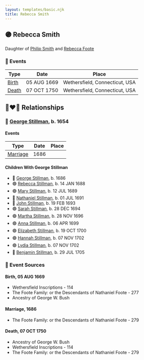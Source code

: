 ```yaml
---
layout: templates/basic.njk
title: Rebecca Smith
---
```

## 🟣 Rebecca Smith

Daughter of [Philip Smith](/people/6/61981014) and [Rebecca Foote](/people/3/32470572)

### 📆 Events

Type | Date | Place
------ | ------ | ------
[Birth](#event-8cfde2b8-40f7-4bb1-8c21-feba8d5f90bd) | 05 AUG 1669 | Wethersfield, Connecticut, USA
[Death](#event-55afbb16-e9fc-4136-8a49-9d69a18e8d7a) | 07 OCT 1750 | Wethersfield, Connecticut, USA

## 👩‍❤️‍👨 Relationships

### 🔵 [George Stillman](/people/6/67040632), b. 1654

#### Events

Type | Date | Place
------ | ------ | ------
[Marriage](#event-6d31d164-0b4d-44d5-99a5-ff7c9c295431) | 1686 |
#### Children With George Stillman
* 🔵 [George Stillman](/people/8/81770674), b. 1686
* 🟣 [Rebecca Stillman](/people/6/66249241), b. 14 JAN 1688
* 🟣 [Mary Stillman](/people/3/39239663), b. 12 JUL 1689
* 🔵 [Nathaniel Stillman](/people/3/32494149), b. 01 JUL 1691
* 🔵 [John Stillman](/people/3/30853088), b. 19 FEB 1693
* 🟣 [Sarah Stillman](/people/9/9722974), b. 28 DEC 1694
* 🟣 [Martha Stillman](/people/9/90081792), b. 28 NOV 1696
* 🟣 [Anna Stillman](/people/2/20562156), b. 06 APR 1699
* 🟣 [Elizabeth Stillman](/people/9/91912725), b. 19 OCT 1700
* 🟣 [Hannah Stillman](/people/3/31820970), b. 07 NOV 1702
* 🟣 [Lydia Stillman](/people/7/71541832), b. 07 NOV 1702
* 🔵 [Benjamin Stillman](/people/3/38355828), b. 29 JUL 1705
### 📰 Event Sources

#### <a id="event-8cfde2b8-40f7-4bb1-8c21-feba8d5f90bd"></a> Birth, 05 AUG 1669
* Wethersfield Inscriptions  - 114
* The Foote Family: or the Descendants of Nathaniel Foote  - 277
* Ancestry of George W. Bush

#### <a id="event-6d31d164-0b4d-44d5-99a5-ff7c9c295431"></a> Marriage, 1686
* The Foote Family: or the Descendants of Nathaniel Foote  - 279
#### <a id="event-55afbb16-e9fc-4136-8a49-9d69a18e8d7a"></a> Death, 07 OCT 1750
* Ancestry of George W. Bush
* Wethersfield Inscriptions  - 114
* The Foote Family: or the Descendants of Nathaniel Foote  - 279
